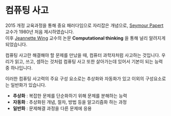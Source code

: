 컴퓨팅 사고
===========
2015 개정 교육과정을 통해 중요 패러다임으로 자리잡은 개념으로, [Seymour Papert](https://en.wikipedia.org/wiki/Seymour_Papert) 교수가 1980년 처음 제시하였습니다.   
이후 [Jeannette Wing](https://en.wikipedia.org/wiki/Jeannette_Wing) 교수의 논문 **Computational thinking** 을 통해 널리 알려지게 되었습니다.

컴퓨팅 사고란 해결해야 할 문제를 만났을 때, 컴퓨터 과학자처럼 사고하는 것입니다. 우리가 읽고, 쓰고, 셈하는 것처럼 컴퓨팅 사고 또한 살아가는데 있어서 기본이 되는 능력 중 하나입니다. 

이러한 컴퓨팅 사고력의 주요 구성 요소로는 추상화와 자동화가 있고 이외의 구성요소로는 일반화가 있습니다.
* **추상화** : 복잡한 문제를 단순화하기 위해 문제를 분해하는 능력
* **자동화** : 추상화된 개념, 절차, 방법 등을 알고리즘화 하는 과정
* **일반화** : 문제해결 과정을 다른 문제에 응용